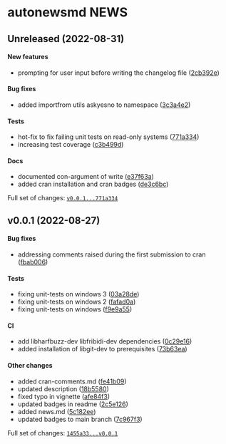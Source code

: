 # autonewsmd NEWS

## Unreleased (2022-08-31)

#### New features

-   prompting for user input before writing the changelog file
    ([2cb392e](https://github.com/kapsner/autonewsmd.git/tree/2cb392e0cfdf6505447f770871252742371ad44d))

#### Bug fixes

-   added importfrom utils askyesno to namespace
    ([3c3a4e2](https://github.com/kapsner/autonewsmd.git/tree/3c3a4e26f8f33dca021c5cee0d8bc2f8b41b3b84))

#### Tests

-   hot-fix to fix failing unit tests on read-only systems
    ([771a334](https://github.com/kapsner/autonewsmd.git/tree/771a33466c1e9a7940b9cd544299f696de7d87d0))
-   increasing test coverage
    ([c3b499d](https://github.com/kapsner/autonewsmd.git/tree/c3b499d8b9b3a3dff76baeaa2ee658e864ae846b))

#### Docs

-   documented con-argument of write
    ([e37f63a](https://github.com/kapsner/autonewsmd.git/tree/e37f63a761e1cb38c69879c8627398bc3badbb82))
-   added cran installation and cran badges
    ([de3c6bc](https://github.com/kapsner/autonewsmd.git/tree/de3c6bc2b5a958a8dd2f3d3efd02901a53731073))

Full set of changes:
[`v0.0.1...771a334`](https://github.com/kapsner/autonewsmd.git/compare/v0.0.1...771a334)

## v0.0.1 (2022-08-27)

#### Bug fixes

-   addressing comments raised during the first submission to cran
    ([fbab006](https://github.com/kapsner/autonewsmd.git/tree/fbab006658f4a26b4112e5413af5f3da88bd68bb))

#### Tests

-   fixing unit-tests on windows 3
    ([03a28de](https://github.com/kapsner/autonewsmd.git/tree/03a28deb949360ca900b163166d3bc0de0ba8030))
-   fixing unit-tests on windows 2
    ([fafad0a](https://github.com/kapsner/autonewsmd.git/tree/fafad0ac6a6a55ea32eefbcab19952e5dffa14e3))
-   fixing unit-tests on windows
    ([f9e9a55](https://github.com/kapsner/autonewsmd.git/tree/f9e9a55d61ef13fd0e6ce0ac43d612dac8a33ac2))

#### CI

-   add libharfbuzz-dev libfribidi-dev dependencies
    ([0c29e16](https://github.com/kapsner/autonewsmd.git/tree/0c29e16decfced092530918eb1411064c263754f))
-   added installation of libgit-dev to prerequisites
    ([73b63ea](https://github.com/kapsner/autonewsmd.git/tree/73b63ea32d255e6f2b697124059e05c4affd9294))

#### Other changes

-   added cran-comments.md
    ([fe41b09](https://github.com/kapsner/autonewsmd.git/tree/fe41b09a48d99692139253a27b2281badf2710b5))
-   updated description
    ([18b5580](https://github.com/kapsner/autonewsmd.git/tree/18b558032c7cd5e8619afe7a1da6f0ddbc1fc9b5))
-   fixed typo in vignette
    ([afe84f3](https://github.com/kapsner/autonewsmd.git/tree/afe84f3748e4c504b90f878c78e4edd2f6c76503))
-   updated badges in readme
    ([2c5e126](https://github.com/kapsner/autonewsmd.git/tree/2c5e126abdb69978640166ced935601de406e025))
-   added news.md
    ([5c182ee](https://github.com/kapsner/autonewsmd.git/tree/5c182eedbfd3dd26383aff59663c7e1ab6262973))
-   updated badges to main branch
    ([7c967f3](https://github.com/kapsner/autonewsmd.git/tree/7c967f3424fdd88390792d3a3053902349974153))

Full set of changes:
[`1455a33...v0.0.1`](https://github.com/kapsner/autonewsmd.git/compare/1455a33...v0.0.1)
